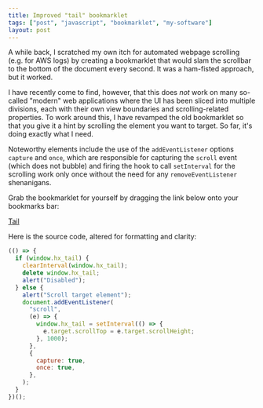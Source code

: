 ```yaml
---
title: Improved "tail" bookmarklet
tags: ["post", "javascript", "bookmarklet", "my-software"]
layout: post
---
```


A while back, I scratched my own itch for automated webpage scrolling (e.g. for
AWS logs) by creating a bookmarklet that would slam the scrollbar to the bottom
of the document every second. It was a ham-fisted approach, but it worked.

I have recently come to find, however, that this does _not_ work on many
so-called "modern" web applications where the UI has been sliced into multiple
divisions, each with their own view boundaries and scrolling-related
properties. To work around this, I have revamped the old bookmarklet so that you
give it a hint by scrolling the element you want to target. So far, it's doing
exactly what I need.

Noteworthy elements include the use of the `addEventListener` options `capture`
and `once`, which are responsible for capturing the `scroll` event (which does
not bubble) and firing the hook to call `setInterval` for the scrolling work
only once without the need for any `removeEventListener` shenanigans.

Grab the bookmarklet for yourself by dragging the link below onto your
bookmarks bar:

<a href="javascript:(()=>{if(window.hx_tail){clearInterval(window.hx_tail);delete window.hx_tail;alert('Disabled')}else{alert('Scroll target element');document.addEventListener('scroll',(e)=>{window.hx_tail=setInterval(()=>{e.target.scrollTop=e.target.scrollHeight},1000)},{capture:true,once:true})}})();">Tail</a>

Here is the source code, altered for formatting and clarity:

```javascript
(() => {
  if (window.hx_tail) {
    clearInterval(window.hx_tail);
    delete window.hx_tail;
    alert("Disabled");
  } else {
    alert("Scroll target element");
    document.addEventListener(
      "scroll",
      (e) => {
        window.hx_tail = setInterval(() => {
          e.target.scrollTop = e.target.scrollHeight;
        }, 1000);
      },
      {
        capture: true,
        once: true,
      },
    );
  }
})();
```
